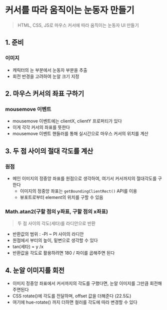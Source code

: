 # 커서를 따라 움직이는 눈동자 만들기
> HTML, CSS, JS로 마우스 커서에 따라 움직이는 눈동자 UI 만들기

## 1. 준비
### 이미지
- 캐릭터의 눈 부분에서 눈동자 부분을 추출
- 회전 반경을 고려하여 눈알 크기 지정

## 2. 마우스 커서의 좌표 구하기
### mousemove 이벤트
- mousemove 이벤트에는 clientX, clientY 프로퍼티가 있다
- 이게 각각 커서의 좌표를 뜻한다
- mousemove 이벤트 핸들러를 통해 실시간으로 마우스 커서의 위치를 계산

## 3. 두 점 사이의 절대 각도를 계산

### 원점
- 메인 이미지의 정중앙 좌표를 원점으로 생각하여, 여기서 커서까지의 절대각도를 구한다
	- 이미지의 정중앙 좌표는 `getBoundingClientRect()` API를 이용
	- 뷰포트로부터 element의 위치를 구할 수 있음

### Math.atan2(구할 점의 y좌표, 구할 점의 x좌표)
> 두 점 사이의 각도(세타)를 라디안으로 반환
- 반환값의 범위 : -PI ~ PI 사이의 라디안
- 원점에서 부터의 높이, 밑변으로 생각할 수 있다
- tan(세타) = y /x
- 반환값을 각도로 활용하려면 180 / 파이를 곱해주면 된다

## 4. 눈알 이미지를 회전
- 이미지 정중앙 좌표에서 커서까지의 각도를 구했다면, 눈알 이미지를 그만큼 회전해주면된다
- CSS rotate()에 각도를 전달하며, offset 값을 더해준다 (22.5도)
- 여기에 hue-rotate() 까지 더하면 컬러를 각도에 따라 변경할 수 있다